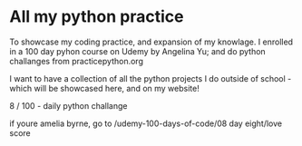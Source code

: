 # All my python practice

To showcase my coding practice, and expansion of my knowlage.
I enrolled in a 100 day pyhon course on Udemy by Angelina Yu; and do python challanges from practicepython.org

I want to have a collection of all the python projects I do outside of school - which will be showcased here, and on my website! 

8 / 100 - daily python challange


if youre amelia byrne, go to /udemy-100-days-of-code/08 day eight/love score